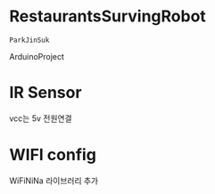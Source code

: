 # RestaurantsSurvingRobot
```
ParkJinSuk
```
ArduinoProject

# IR Sensor
vcc는 5v 전원연결


# WIFI config

WiFiNiNa 라이브러리 추가
